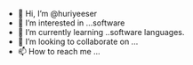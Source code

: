 - 👋 Hi, I’m @huriyeeser
- 👀 I’m interested in ...software
- 🌱 I’m currently learning ..software languages.
- 💞️ I’m looking to collaborate on ...
- 📫 How to reach me ...

<!---
huriyeeser/huriyeeser is a ✨ special ✨ repository because its `README.md` (this file) appears on your GitHub profile.
You can click the Preview link to take a look at your changes.
--->
